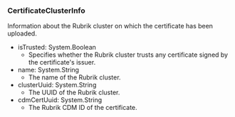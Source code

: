 ### CertificateClusterInfo
Information about the Rubrik cluster on which the certificate has been uploaded.

- isTrusted: System.Boolean
  - Specifies whether the Rubrik cluster trusts any certificate signed by the certificate's issuer.
- name: System.String
  - The name of the Rubrik cluster.
- clusterUuid: System.String
  - The UUID of the Rubrik cluster.
- cdmCertUuid: System.String
  - The Rubrik CDM ID of the certificate.
